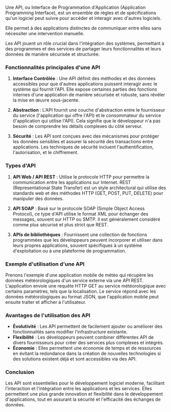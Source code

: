 Une API, ou Interface de Programmation d'Application (Application Programming Interface), est un ensemble de règles et de spécifications qu'un logiciel peut suivre pour accéder et interagir avec d'autres logiciels.

 Elle permet à des applications distinctes de communiquer entre elles sans nécessiter une intervention manuelle.

 Les API jouent un rôle crucial dans l'intégration des systèmes, permettant à des programmes et des services de partager leurs fonctionnalités et leurs données de manière sécurisée et structurée.

### Fonctionnalités principales d'une API

1. **Interface Contrôlée** : Une API définit des méthodes et des données accessibles pour que d'autres applications puissent interagir avec le système qui fournit l'API. Elle expose certaines parties des fonctions internes d'une application de manière sécurisée et robuste, sans révéler la mise en œuvre sous-jacente.

2. **Abstraction** : L'API fournit une couche d'abstraction entre le fournisseur du service (l'application qui offre l'API) et le consommateur du service (l'application qui utilise l'API). Cela signifie que le développeur n'a pas besoin de comprendre les détails complexes du côté serveur.

3. **Sécurité** : Les API sont conçues avec des mécanismes pour protéger les données sensibles et assurer la sécurité des transactions entre applications. Les techniques de sécurité incluent l'authentification, l'autorisation, et le chiffrement.

### Types d'API

1. **API Web / API REST** : Utilise le protocole HTTP pour permettre la communication entre les applications sur Internet. REST (Representational State Transfer) est un style architectural qui utilise des standards web et des méthodes HTTP (GET, POST, PUT, DELETE) pour manipuler des données.

2. **API SOAP** : Basé sur le protocole SOAP (Simple Object Access Protocol), ce type d'API utilise le format XML pour échanger des messages, souvent sur HTTP ou SMTP. Il est généralement considéré comme plus sécurisé et plus strict que REST.

3. **APIs de bibliothèques** : Fournissent une collection de fonctions programmées que les développeurs peuvent incorporer et utiliser dans leurs propres applications, souvent spécifiques à un système d'exploitation ou à une plateforme de programmation.

### Exemple d'utilisation d'une API

Prenons l'exemple d'une application mobile de météo qui récupère les données météorologiques d'un service externe via une API REST. L'application envoie une requête HTTP GET au service météorologique avec certains paramètres, tels que la localisation. Le service répond avec les données météorologiques au format JSON, que l'application mobile peut ensuite traiter et afficher à l'utilisateur.

### Avantages de l'utilisation des API

- **Évolutivité** : Les API permettent de facilement ajouter ou améliorer des fonctionnalités sans modifier l'infrastructure existante.
- **Flexibilité** : Les développeurs peuvent combiner différentes API de divers fournisseurs pour créer des services plus complexes et intégrés.
- **Économie** : Elles permettent une économie de temps et de ressources en évitant la redondance dans la création de nouvelles technologies si des solutions existent déjà et sont accessibles via des API.

### Conclusion

Les API sont essentielles pour le développement logiciel moderne, facilitant l'interaction et l'intégration entre les applications et les services. Elles permettent une plus grande innovation et flexibilité dans le développement d'applications, tout en assurant la sécurité et l'efficacité des échanges de données.